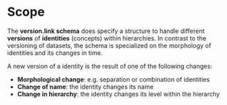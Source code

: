 # Scope
The **version.link schema** does specify a structure to handle different **versions** of **identities** (concepts) within hierarchies. In contrast to the versioning of datasets, the schema is specialized on the morphology of identities and its changes in time. 

A new version of a identity is the result of one of the following changes:

* **Morphological change**: e.g. separation or combination of identities
* **Change of name**: the identity changes its name
* **Change in hierarchy**: the identity changes its level within the hierarchy